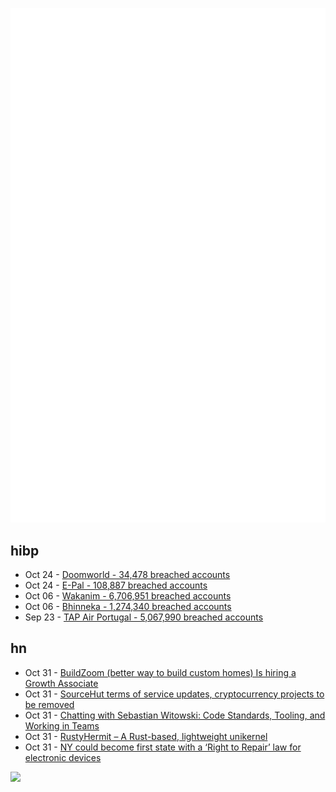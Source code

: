 ![Metrics](https://raw.githubusercontent.com/phixion/phixion/master/metrics.svg)

## hibp

<!--
for https://github.com/phixion/phixion/blob/main/.github/workflows/feeds.yml
-->
<!--START_SECTION:haveibeenpwnd-->
- Oct 24 - [Doomworld - 34,478 breached accounts](https://haveibeenpwned.com/PwnedWebsites#Doomworld)
- Oct 24 - [E-Pal - 108,887 breached accounts](https://haveibeenpwned.com/PwnedWebsites#EPal)
- Oct 06 - [Wakanim - 6,706,951 breached accounts](https://haveibeenpwned.com/PwnedWebsites#Wakanim)
- Oct 06 - [Bhinneka - 1,274,340 breached accounts](https://haveibeenpwned.com/PwnedWebsites#Bhinneka)
- Sep 23 - [TAP Air Portugal - 5,067,990 breached accounts](https://haveibeenpwned.com/PwnedWebsites#TAPAirPortugal)
<!--END_SECTION:haveibeenpwnd-->

## hn

<!--
for https://github.com/phixion/phixion/blob/main/.github/workflows/feeds.yml
-->
<!--START_SECTION:hn-->
- Oct 31 - [BuildZoom (better way to build custom homes) Is hiring a Growth Associate](https://jobs.lever.co/buildzoom)
- Oct 31 - [SourceHut terms of service updates, cryptocurrency projects to be removed](https://sourcehut.org/blog/2022-10-31-tos-update-cryptocurrency/)
- Oct 31 - [Chatting with Sebastian Witowski: Code Standards, Tooling, and Working in Teams](https://sourcery.ai/blog/sebastian-witowski-interview-part-1/)
- Oct 31 - [RustyHermit – A Rust-based, lightweight unikernel](https://github.com/hermitcore/rusty-hermit)
- Oct 31 - [NY could become first state with a ‘Right to Repair’ law for electronic devices](https://spectrumlocalnews.com/nys/central-ny/politics/2022/10/26/new-york-could-become-first-state-with-a--right-to-repair--law)
<!--END_SECTION:hn-->

<!--
for https://yhype.me
-->
![](https://hit.yhype.me/github/profile?user_id=13013670)
